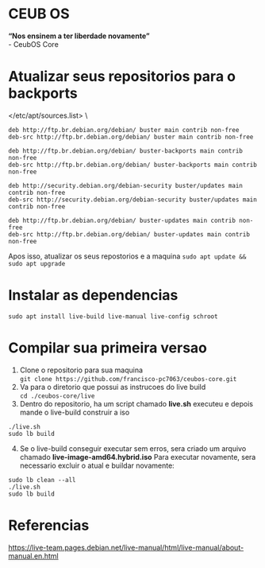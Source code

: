 # CEUB OS
**“Nos ensinem a ter liberdade novamente”** \
\- CeubOS Core


# Atualizar seus repositorios para o backports
\</etc/apt/sources.list\> \
```
deb http://ftp.br.debian.org/debian/ buster main contrib non-free
deb-src http://ftp.br.debian.org/debian/ buster main contrib non-free

deb http://ftp.br.debian.org/debian/ buster-backports main contrib non-free
deb-src http://ftp.br.debian.org/debian/ buster-backports main contrib non-free

deb http://security.debian.org/debian-security buster/updates main contrib non-free
deb-src http://security.debian.org/debian-security buster/updates main contrib non-free

deb http://ftp.br.debian.org/debian/ buster-updates main contrib non-free
deb-src http://ftp.br.debian.org/debian/ buster-updates main contrib non-free
``` 

Apos isso, atualizar os seus repostorios e a maquina
`sudo apt update && sudo apt upgrade`


# Instalar as dependencias
`sudo apt install live-build live-manual live-config schroot`

# Compilar sua primeira versao
1. Clone o repositorio para sua maquina \
`git clone https://github.com/francisco-pc7063/ceubos-core.git`
2. Va para o diretorio que possui as instrucoes do live build \
`cd ./ceubos-core/live`
3. Dentro do repositorio, ha um script chamado **live.sh** executeu e depois mande o live-build construir a iso
```
./live.sh
sudo lb build
```
4. Se o live-build conseguir executar sem erros, sera criado um arquivo chamado **live-image-amd64.hybrid.iso**
Para executar novamente, sera necessario excluir o atual e buildar novamente:
```
sudo lb clean --all
./live.sh
sudo lb build
```
# Referencias
https://live-team.pages.debian.net/live-manual/html/live-manual/about-manual.en.html
